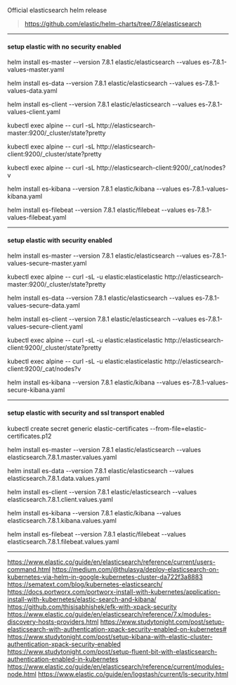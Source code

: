 Official elasticsearch helm release 
> https://github.com/elastic/helm-charts/tree/7.8/elasticsearch


------------------------------------------------

#### setup elastic with no security enabled

helm install es-master   --version 7.8.1 elastic/elasticsearch --values es-7.8.1-values-master.yaml

helm install es-data     --version 7.8.1 elastic/elasticsearch --values es-7.8.1-values-data.yaml

helm install es-client   --version 7.8.1 elastic/elasticsearch --values es-7.8.1-values-client.yaml

kubectl exec alpine -- curl -sL http://elasticsearch-master:9200/_cluster/state?pretty  

kubectl exec alpine -- curl -sL http://elasticsearch-client:9200/_cluster/state?pretty  

kubectl exec alpine -- curl -sL http://elasticsearch-client:9200/_cat/nodes?v

helm install es-kibana   --version 7.8.1 elastic/kibana   --values es-7.8.1-values-kibana.yaml

helm install es-filebeat --version 7.8.1 elastic/filebeat --values es-7.8.1-values-filebeat.yaml


---------------------------------------------

#### setup elastic with security enabled

helm install es-master   --version 7.8.1 elastic/elasticsearch --values es-7.8.1-values-secure-master.yaml

kubectl exec alpine -- curl -sL -u elastic:elasticelastic   http://elasticsearch-master:9200/_cluster/state?pretty   

helm install es-data   --version 7.8.1 elastic/elasticsearch --values es-7.8.1-values-secure-data.yaml

helm install es-client   --version 7.8.1 elastic/elasticsearch --values es-7.8.1-values-secure-client.yaml

kubectl exec alpine -- curl -sL -u elastic:elasticelastic http://elasticsearch-client:9200/_cluster/state?pretty  

kubectl exec alpine -- curl -sL -u elastic:elasticelastic  http://elasticsearch-client:9200/_cat/nodes?v


helm install es-kibana   --version 7.8.1 elastic/kibana   --values es-7.8.1-values-secure-kibana.yaml


---------------------------------------------------------------
#### setup elastic with  security and ssl transport enabled

kubectl create secret generic elastic-certificates --from-file=elastic-certificates.p12 

helm install es-master   --version 7.8.1 elastic/elasticsearch --values elasticsearch.7.8.1.master.values.yaml

helm install es-data     --version 7.8.1 elastic/elasticsearch --values elasticsearch.7.8.1.data.values.yaml

helm install es-client   --version 7.8.1 elastic/elasticsearch --values elasticsearch.7.8.1.client.values.yaml

helm install es-kibana   --version 7.8.1 elastic/kibana        --values elasticsearch.7.8.1.kibana.values.yaml

helm install es-filebeat --version 7.8.1 elastic/filebeat      --values elasticsearch.7.8.1.filebeat.values.yaml

-------------------------------------------------------------

https://www.elastic.co/guide/en/elasticsearch/reference/current/users-command.html
https://medium.com/@thulasya/deploy-elasticsearch-on-kubernetes-via-helm-in-google-kubernetes-cluster-da722f3a8883
https://sematext.com/blog/kubernetes-elasticsearch/
https://docs.portworx.com/portworx-install-with-kubernetes/application-install-with-kubernetes/elastic-search-and-kibana/
https://github.com/thisisabhishek/efk-with-xpack-security
https://www.elastic.co/guide/en/elasticsearch/reference/7.x/modules-discovery-hosts-providers.html
https://www.studytonight.com/post/setup-elasticsearch-with-authentication-xpack-security-enabled-on-kubernetes#
https://www.studytonight.com/post/setup-kibana-with-elastic-cluster-authentication-xpack-security-enabled
https://www.studytonight.com/post/setup-fluent-bit-with-elasticsearch-authentication-enabled-in-kubernetes
https://www.elastic.co/guide/en/elasticsearch/reference/current/modules-node.html
https://www.elastic.co/guide/en/logstash/current/ls-security.html



